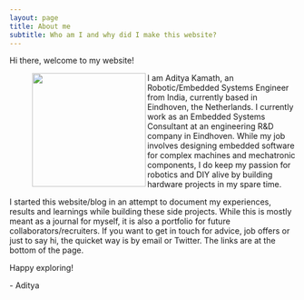 ```yaml
---
layout: page
title: About me
subtitle: Who am I and why did I make this website?
---
```


Hi there, welcome to my website!

<figure class="aligncenter">
	<img align="left" width="200" height="200" src="https://adityakamath.github.io/assets/img/about_me2.png" />
</figure>

I am Aditya Kamath, an Robotic/Embedded Systems Engineer from India, currently based in Eindhoven, the Netherlands. I currently work as an Embedded Systems Consultant at an engineering R&D company in Eindhoven. While my job involves designing embedded software for complex machines and mechatronic components, I do keep my passion for robotics and DIY alive by building hardware projects in my spare time. 

I started this website/blog in an attempt to document my experiences, results and learnings while building these side projects. While this is mostly meant as a journal for myself, it is also a portfolio for future collaborators/recruiters. If you want to get in touch for advice, job offers or just to say hi, the quicket way is by email or Twitter. The links are at the bottom of the page.

Happy exploring!

\- Aditya
